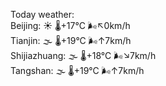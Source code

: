 Today weather:  
Beijing: ☀️ 🌡️+17°C 🌬️↖0km/h  
Tianjin: 🌫  🌡️+19°C 🌬️↑7km/h  
Shijiazhuang: 🌫  🌡️+18°C 🌬️↘7km/h  
Tangshan: 🌫  🌡️+19°C 🌬️↑7km/h  
